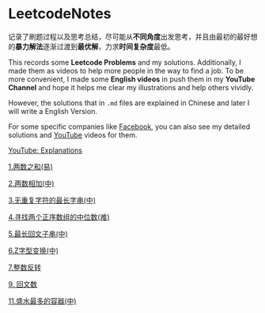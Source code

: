 # LeetcodeNotes
记录了刷题过程以及思考总结，尽可能从**不同角度**出发思考，并且由最初的最好想的**暴力解法**逐渐过渡到**最优解**，力求**时间复杂度**最低。

This records some **Leetcode Problems** and my solutions. Additionally, I made them as videos to help more people in the way to find a job. To be more convenient, I made some **English videos** in push them in my **YouTube Channel** and hope it helps me clear my illustrations and help others vividly.

However, the solutions that in `.md` files are explained in Chinese and later I will write a English Version.

For some specific companies like [Facebook](https://github.com/Einsgates/InterviewsPractice), you can also see my detailed solutions and [YouTube](https://www.youtube.com/watch?v=27_NEXqkTgw&list=PLN_D6sQhgsu_ErURuCTV9Z7QKobwr9SvK) videos for them.

[YouTube: Explanations](https://www.youtube.com/watch?v=vwU6avctgVY&list=PLN_D6sQhgsu8Gv9S6cw-_50_CywNdxHEo)

[1.两数之和(易)](https://github.com/Einsgates/LeetcodeNotes/blob/master/1.%E4%B8%A4%E6%95%B0%E4%B9%8B%E5%92%8C(%E6%98%93).md)

[2.两数相加(中)](https://github.com/Einsgates/LeetcodeNotes/blob/master/2.%E4%B8%A4%E6%95%B0%E7%9B%B8%E5%8A%A0(%E4%B8%AD).md)

[3.无重复字符的最长字串(中)](https://github.com/Einsgates/LeetcodeNotes/blob/master/3.%E6%97%A0%E9%87%8D%E5%A4%8D%E5%AD%97%E7%AC%A6%E7%9A%84%E6%9C%80%E9%95%BF%E5%AD%97%E4%B8%B2.md)

[4.寻找两个正序数组的中位数(难)](https://github.com/Einsgates/LeetcodeNotes/blob/master/4.%E5%AF%BB%E6%89%BE%E4%B8%A4%E4%B8%AA%E6%AD%A3%E5%BA%8F%E6%95%B0%E7%BB%84%E7%9A%84%E4%B8%AD%E4%BD%8D%E6%95%B0(%E9%9A%BE).md)

[5.最长回文子串(中)](https://github.com/Einsgates/LeetcodeNotes/blob/master/5.%E6%9C%80%E9%95%BF%E5%9B%9E%E6%96%87%E5%AD%90%E4%B8%B2.md)

[6.Z字型变换(中)](https://github.com/Einsgates/LeetcodeNotes/blob/master/6.Z%E5%AD%97%E5%9E%8B%E5%8F%98%E6%8D%A2.md)

[7.整数反转](https://github.com/Einsgates/LeetcodeNotes/blob/master/7.%E6%95%B4%E6%95%B0%E5%8F%8D%E8%BD%AC.md)

[9. 回文数](https://github.com/Einsgates/LeetcodeNotes/blob/master/9.%20%E5%9B%9E%E6%96%87%E6%95%B0.md)

[11.盛水最多的容器(中)](https://github.com/Einsgates/LeetcodeNotes/blob/master/11.%E7%9B%9B%E6%9C%80%E5%A4%9A%E6%B0%B4%E7%9A%84%E5%AE%B9%E5%99%A8.md)